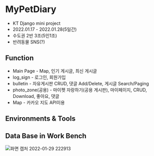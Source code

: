 # MyPetDiary
  - KT Django mini project
  - 2022.01.17 - 2022.01.28(5일간)
  - 수도권 2반 3조(5인1조)
  - 반려동물 SNS(?)

## Function
  - Main Page - Map, 인기 게시글, 최신 게시글
  - log_sign - 로그인, 회원가입
  - bulletin - 자유게시판 CRUD, 댓글 Add/Delete, 게시글 Search/Paging
  - photo_zone(공용) - 마이펫 자랑하기(공용 게시판), 마이페이지, CRUD, Download, 좋아요, 댓글
  - Map - 카카오 지도 API이용

## Environments & Tools



## Data Base in Work Bench
![화면 캡처 2022-01-29 222913](https://user-images.githubusercontent.com/90138160/151662922-28d59e00-d2eb-4078-b748-082eaab21199.png)
